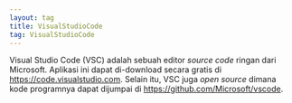 ```yaml
---
layout: tag
title: VisualStudioCode
tag: VisualStudioCode
---
```


Visual Studio Code (VSC) adalah sebuah editor *source code* ringan dari Microsoft.  Aplikasi ini dapat di-download secara gratis di <https://code.visualstudio.com>.  Selain itu, VSC juga *open source* dimana kode programnya dapat dijumpai di <https://github.com/Microsoft/vscode>.